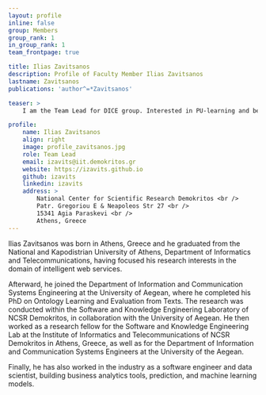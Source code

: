 ```yaml
---
layout: profile
inline: false
group: Members
group_rank: 1
in_group_rank: 1
team_frontpage: true

title: Ilias Zavitsanos
description: Profile of Faculty Member Ilias Zavitsanos
lastname: Zavitsanos
publications: 'author^=*Zavitsanos'

teaser: >
    I am the Team Lead for DICE group. Interested in PU-learning and beer! 

profile:
    name: Ilias Zavitsanos
    align: right
    image: profile_zavitsanos.jpg
    role: Team Lead
    email: izavits@iit.demokritos.gr
    website: https://izavits.github.io
    github: izavits
    linkedin: izavits
    address: >
        National Center for Scientific Research Demokritos <br />
        Patr. Gregoriou E & Neapoleos Str 27 <br /> 
        15341 Agia Paraskevi <br />
        Athens, Greece
---
```


Ilias Zavitsanos was born in Athens, Greece and he graduated from the National and Kapodistrian University of Athens, Department of Informatics and Telecommunications, having focused his research interests in the domain of intelligent web services. 

Afterward, he joined the Department of Information and Communication Systems Engineering at the University of Aegean, where he completed his PhD on Ontology Learning and Evaluation from Texts. The research was conducted within the Software and Knowledge Engineering Laboratory of NCSR Demokritos, in collaboration with the University of Aegean. He then worked as a research fellow for the Software and Knowledge Engineering Lab at the Institute of Informatics and Telecommunications of NCSR Demokritos in Athens, Greece, as well as for the Department of Information and Communication Systems Engineers at the University of the Aegean.

Finally, he has also worked in the industry as a software engineer and data scientist, building business analytics tools, prediction, and machine learning models.